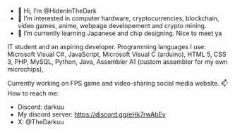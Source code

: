 - 👋 Hi, I’m @HidenInTheDark
- 👀 I’m interested in computer hardware, cryptocurrencies, blockchain, video games, anime, webpage developement and crypto mining.
- 🌱 I’m currently learning Japanese and chip designing.
    Nice to meet ya

IT student and an aspiring developer. Programming languages I use:
Microsoft Visual C#,
JavaScript,
Microsoft Visual C (arduino),
HTML 5, CSS 3, PHP,
MySQL,
Python,
Java,
Assembler A1 (custom assembler for my own microchips),

  
Currently working on FPS game and video-sharing social media website.
📫 How to reach me:
- Discord: darkuu
- My discord server: https://discord.gg/eHk7rwAbEv
- X: @TheDarkuu

